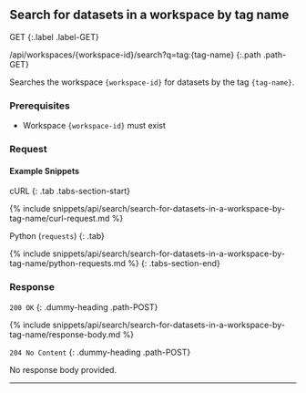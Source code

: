 ## Search for datasets in a workspace by tag name

GET
{:.label .label-GET}

/api/workspaces/{workspace-id}/search?q=tag:{tag-name}
{:.path .path-GET}

Searches the workspace `{workspace-id}` for datasets by the tag `{tag-name}`.

### Prerequisites
- Workspace `{workspace-id}` must exist

### Request
#### Example Snippets
cURL
{: .tab .tabs-section-start}

{% include snippets/api/search/search-for-datasets-in-a-workspace-by-tag-name/curl-request.md %}

Python (`requests`)
{: .tab}

{% include snippets/api/search/search-for-datasets-in-a-workspace-by-tag-name/python-requests.md %}
{: .tabs-section-end}

### Response
`200 OK`
{: .dummy-heading .path-POST}

{% include snippets/api/search/search-for-datasets-in-a-workspace-by-tag-name/response-body.md %}

`204 No Content`
{: .dummy-heading .path-POST}

No response body provided.

---
